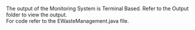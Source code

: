 The output of the Monitoring System is Terminal Based.
Refer to the Output folder to view the output.                  
For code refer to the EWasteManagement.java file.
